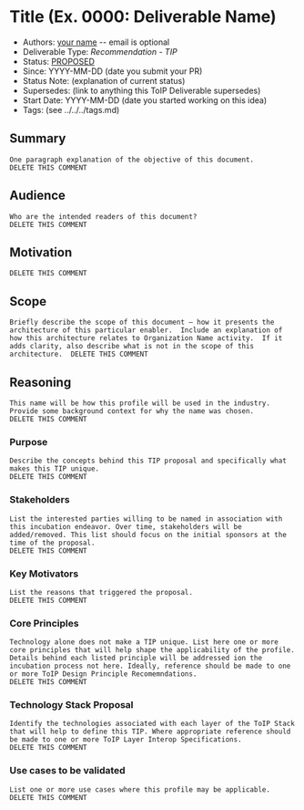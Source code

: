 # Title (Ex. 0000: Deliverable Name)
- Authors: [your name](you@github-email) -- email is optional
- Deliverable Type: *Recommendation - TIP* 
- Status: [PROPOSED](./process/lifecycle_management.md)
- Since: YYYY-MM-DD (date you submit your PR)
- Status Note: (explanation of current status)  
- Supersedes: (link to anything this ToIP Deliverable  supersedes)
- Start Date: YYYY-MM-DD (date you started working on this idea)
- Tags: (see ../../../tags.md)

## Summary

```
One paragraph explanation of the objective of this document.
DELETE THIS COMMENT
```

## Audience
```
Who are the intended readers of this document?
DELETE THIS COMMENT
```

## Motivation

```Why are we doing this? What use cases does it support? What is the expected outcome?
DELETE THIS COMMENT
```

## Scope

```
Briefly describe the scope of this document – how it presents the architecture of this particular enabler.  Include an explanation of how this architecture relates to Organization Name activity.  If it adds clarity, also describe what is not in the scope of this architecture.  DELETE THIS COMMENT
```

## Reasoning
```
This name will be how this profile will be used in the industry. Provide some background context for why the name was chosen.
DELETE THIS COMMENT
```

### Purpose
```
Describe the concepts behind this TIP proposal and specifically what makes this TIP unique.
DELETE THIS COMMENT
```

### Stakeholders
```
List the interested parties willing to be named in association with this incubation endeavor. Over time, stakeholders will be added/removed. This list should focus on the initial sponsors at the time of the proposal.
DELETE THIS COMMENT
```

### Key Motivators
```
List the reasons that triggered the proposal.
DELETE THIS COMMENT
```

### Core Principles
```
Technology alone does not make a TIP unique. List here one or more core principles that will help shape the applicability of the profile. Details behind each listed principle will be addressed ion the incubation process not here. Ideally, reference should be made to one or more ToIP Design Principle Recomemndations.
DELETE THIS COMMENT
```

### Technology Stack Proposal
```
Identify the technologies associated with each layer of the ToIP Stack that will help to define this TIP. Where appropriate reference should be made to one or more ToIP Layer Interop Specifications.
DELETE THIS COMMENT
```

### Use cases to be validated
```
List one or more use cases where this profile may be applicable.
DELETE THIS COMMENT
```
